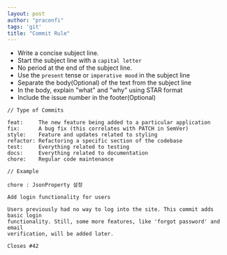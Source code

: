 ```yaml
---
layout: post
author: "praconfi"
tags: 'git'
title: "Commit Rule"
---
```


- Write a concise subject line.
- Start the subject line with a `capital letter`
- No period at the end of the subject line.
- Use the `present` tense or `imperative mood` in the subject line
- Separate the body(Optional) of the text from the subject line
- In the body, explain "what" and "why" using STAR format
- Include the issue number in the footer(Optional)

```
// Type of Commits

feat:     The new feature being added to a particular application
fix:      A bug fix (this correlates with PATCH in SemVer)
style:    Feature and updates related to styling
refactor: Refactoring a specific section of the codebase
test:     Everything related to testing
docs:     Everything related to documentation
chore:    Regular code maintenance
```

```
// Example

chore : JsonProperty 설정

Add login functionality for users

Users previously had no way to log into the site. This commit adds basic login 
functionality. Still, some more features, like 'forgot password' and email 
verification, will be added later.

Closes #42
```